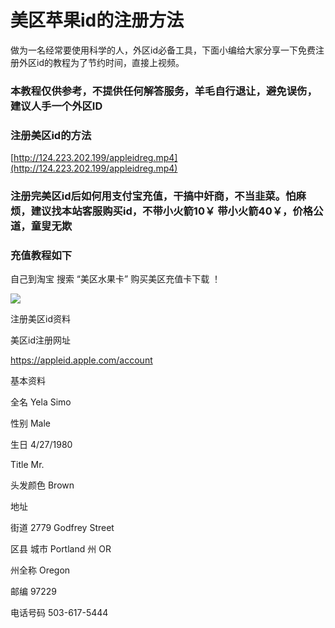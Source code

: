 # 美区苹果id的注册方法


做为一名经常要使用科学的人，外区id必备工具，下面小编给大家分享一下免费注册外区id的教程为了节约时间，直接上视频。



### 本教程仅供参考，不提供任何解答服务，羊毛自行退让，避免误伤，建议人手一个外区ID


### 注册美区id的方法

[http://124.223.202.199/appleidreg.mp4](http://124.223.202.199/appleidreg.mp4)

### 注册完美区id后如何用支付宝充值，干搞中奸商，不当韭菜。怕麻烦，建议找本站客服购买id，不带小火箭10￥ 带小火箭40￥，价格公道，童叟无欺


### 充值教程如下 


自己到淘宝 搜索  “美区水果卡” 购买美区充值卡下载 ！

![](https://www.484.me/images/doc/20230612201851.png)

注册美区id资料

美区id注册网址

https://appleid.apple.com/account

基本资料

全名    Yela Simo

性别	Male

生日	4/27/1980

Title	Mr.

头发颜色	Brown

地址

街道
2779  Godfrey Street

区县
城市  Portland
州
OR 

州全称
Oregon

邮编
97229

电话号码
503-617-5444